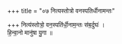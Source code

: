 +++
title = "०७ नित्यस्तोत्रो वनस्पतिर्धीनामन्तः"

+++
नित्य॑स्तोत्रो॒ वन॒स्पति॑र्धी॒नाम॒न्तः स॑ब॒र्दुघः॑ ।  
हि॒न्वा॒नो मानु॑षा यु॒गा ॥